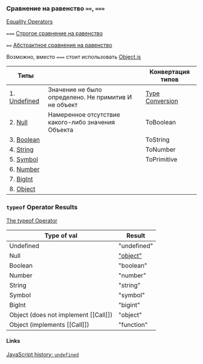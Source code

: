 ### Сравнение на равенство `==`, `===`
[Equality Operators](https://262.ecma-international.org/12.0/#sec-equality-operators)  

`===` [Строгое сравнение на равенство](https://262.ecma-international.org/12.0/#sec-strict-equality-comparison)

`==` [Абстрактное сравнение на равенство](https://262.ecma-international.org/12.0/#sec-abstract-equality-comparison)

Возможно, вместо `===` стоит использовать [Object.is](https://262.ecma-international.org/12.0/#sec-object.is)

| Типы                                                                                                 |                                                      | Конвертация типов                                                               |
|------------------------------------------------------------------------------------------------------|------------------------------------------------------|---------------------------------------------------------------------------------|
| 1. [Undefined](https://262.ecma-international.org/12.0/#sec-ecmascript-language-types-undefined-type)| Значение не было определено. Не примитив И не объект | [Type Conversion](https://262.ecma-international.org/12.0/#sec-type-conversion) |
| 2. [Null](https://262.ecma-international.org/12.0/#sec-ecmascript-language-types-null-type)          | Намеренное отсутствие какого-либо значения Объекта   | ToBoolean
| 3. [Boolean](https://262.ecma-international.org/12.0/#sec-ecmascript-language-types-boolean-type)    |                                                      | ToString
| 4. [String](https://262.ecma-international.org/12.0/#sec-ecmascript-language-types-string-type)      |                                                      | ToNumber
| 5. [Symbol](https://262.ecma-international.org/12.0/#sec-ecmascript-language-types-symbol-type)      |                                                      | ToPrimitive
| 6. [Number](https://262.ecma-international.org/12.0/#sec-ecmascript-language-types-number-type)      |                                                      |
| 7. [BigInt](https://262.ecma-international.org/12.0/#sec-ecmascript-language-types-bigint-type)      |                                                      |
| 8. [Object](https://262.ecma-international.org/12.0/#sec-object-type)


### `typeof` Operator Results

[The typeof Operator](https://262.ecma-international.org/12.0/#sec-typeof-operator)

| Type of val                          | Result
|--------------------------------------|--------
| Undefined                            | "undefined"
| Null                                 | ["object"](https://2ality.com/2013/10/typeof-null.html)
| Boolean                              | "boolean"
| Number                               | "number"
| String                               | "string"
| Symbol                               | "symbol"
| BigInt                               | "bigint"
| Object (does not implement [[Call]]) | "object"
| Object (implements [[Call]])         | "function"

#### Links
[JavaScript history: `undefined`](https://2ality.com/2013/05/history-undefined.html)
